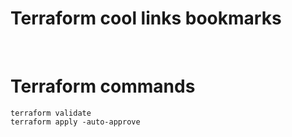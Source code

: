 # Terraform cool links bookmarks

<br> 

# Terraform commands
```
terraform validate 
terraform apply -auto-approve
```
